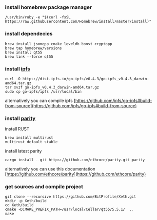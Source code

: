 ### install homebrew package manager
```
/usr/bin/ruby -e "$(curl -fsSL https://raw.githubusercontent.com/Homebrew/install/master/install)"
```

### install dependecies

```
brew install jsoncpp cmake leveldb boost cryptopp
brew tap homebrew/versions
brew install qt55
brew link --force qt55

```

### install [ipfs](https://ipfs.io/docs/install/)
```
curl -O https://dist.ipfs.io/go-ipfs/v0.4.3/go-ipfs_v0.4.3_darwin-amd64.tar.gz
tar xvzf go-ipfs_v0.4.3_darwin-amd64.tar.gz
sudo cp go-ipfs/ipfs /usr/local/bin
```
alternatively you can compile ipfs [https://github.com/ipfs/go-ipfs#build-from-source](https://github.com/ipfs/go-ipfs#build-from-source)


### install [parity](https://ethcore.io/parity.html)
install RUST
```
brew install multirust
multirust default stable

```
install latest parity
```
cargo install --git https://github.com/ethcore/parity.git parity
```


alternatively you can use this documentation [https://github.com/ethcore/parity](https://github.com/ethcore/parity)



###  get sources and compile project

```
git clone --recursive https://github.com/BitProfile/Xeth.git
mkdir -p Xeth/build
cd Xeth/build
cmake -DCMAKE_PREFIX_PATH=/usr/local/Cellar/qt55/5.5.1/  ..
make
```

